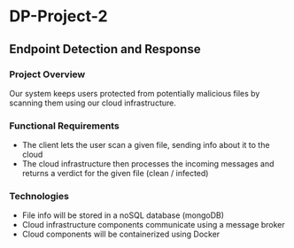 # DP-Project-2

## Endpoint Detection and Response

### Project Overview
Our system keeps users protected from potentially malicious files by scanning them using our cloud infrastructure.

### Functional Requirements
- The client lets the user scan a given file, sending info about it to the cloud
- The cloud infrastructure then processes the incoming messages and returns a verdict for the given file (clean / infected)

### Technologies
- File info will be stored in a noSQL database (mongoDB)
- Cloud infrastructure components communicate using a message broker
- Cloud components will be containerized using Docker
